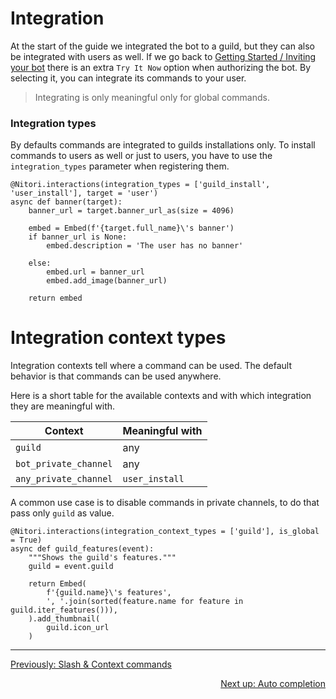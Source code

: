 # Integration

At the start of the guide we integrated the bot to a guild, but they can also be integrated with users as well.
If we go back to
[Getting Started / Inviting your bot](./getting_started.md#inviting-your-bot)
there is an extra `Try It Now` option when authorizing the bot. By selecting it, you can integrate its commands
to your user.

> Integrating is only meaningful only for global commands.

### Integration types

By defaults commands are integrated to guilds installations only.
To install commands to users as well or just to users, you have to use the `integration_types` parameter when
registering them.


```py3
@Nitori.interactions(integration_types = ['guild_install', 'user_install'], target = 'user')
async def banner(target):
    banner_url = target.banner_url_as(size = 4096)
    
    embed = Embed(f'{target.full_name}\'s banner')
    if banner_url is None:
        embed.description = 'The user has no banner'
    
    else:
        embed.url = banner_url
        embed.add_image(banner_url)
    
    return embed
```

# Integration context types

Integration contexts tell where a command can be used. The default behavior is that commands can be used anywhere.


Here is a short table for the available contexts and with which integration they are meaningful with.

| Context               | Meaningful with   |
|-----------------------|-------------------|
| `guild`               | any               |
| `bot_private_channel` | any               |
| `any_private_channel` | `user_install`    |


A common use case is to disable commands in private channels, to do that pass only `guild` as value.

```py3
@Nitori.interactions(integration_context_types = ['guild'], is_global = True)
async def guild_features(event):
    """Shows the guild's features."""
    guild = event.guild
    
    return Embed(
        f'{guild.name}\'s features',
        ', '.join(sorted(feature.name for feature in guild.iter_features())),
    ).add_thumbnail(
        guild.icon_url
    )
```

----

<p align="left">
    <a href="./slash.md">Previously: Slash & Context commands</a>
</p>

<p align="right">
    <a href="./auto_completion.md">Next up: Auto completion</a>
</p>
